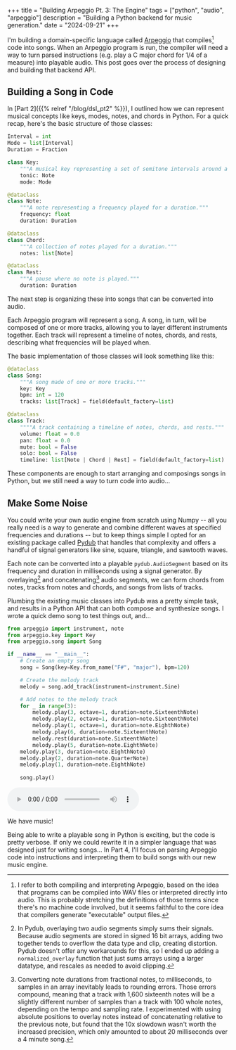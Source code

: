 +++
title = "Building Arpeggio Pt. 3: The Engine"
tags = ["python", "audio", "arpeggio"]
description = "Building a Python backend for music generation."
date = "2024-09-21"
+++

I'm building a domain-specific language called [Arpeggio](/tag/arpeggio) that compiles[^compiled] code into songs. When an Arpeggio program is run, the compiler will need a way to turn parsed instructions (e.g. play a C major chord for 1/4 of a measure) into playable audio. This post goes over the process of designing and building that backend API.

## Building a Song in Code

In [Part 2]({{% relref "/blog/dsl_pt2" %}}), I outlined how we can represent musical concepts like keys, modes, notes, and chords in Python. For a quick recap, here's the basic structure of those classes:

```python
Interval = int
Mode = list[Interval]
Duration = Fraction

class Key:
    """A musical key representing a set of semitone intervals around a tonic."""
    tonic: Note
    mode: Mode

@dataclass
class Note:
    """A note representing a frequency played for a duration."""
    frequency: float
    duration: Duration

@dataclass
class Chord:
    """A collection of notes played for a duration."""
    notes: list[Note]

@dataclass
class Rest:
    """A pause where no note is played."""
    duration: Duration
```

The next step is organizing these into songs that can be converted into audio.

Each Arpeggio program will represent a song. A song, in turn, will be composed of one or more tracks, allowing you to layer different instruments together. Each track will represent a timeline of notes, chords, and rests, describing what frequencies will be played when.

The basic implementation of those classes will look something like this:

```python
@dataclass
class Song:
    """A song made of one or more tracks."""
    key: Key
    bpm: int = 120
    tracks: list[Track] = field(default_factory=list)

@dataclass
class Track:
    """"A track containing a timeline of notes, chords, and rests."""
    volume: float = 0.0
    pan: float = 0.0
    mute: bool = False
    solo: bool = False
    timeline: list[Note | Chord | Rest] = field(default_factory=list)
```

These components are enough to start arranging and composings songs in Python, but we still need a way to turn code into audio...

## Make Some Noise

You could write your own audio engine from scratch using Numpy -- all you really need is a way to generate and combine different waves at specified frequencies and durations -- but to keep things simple I opted for an existing package called [Pydub](https://github.com/jiaaro/pydub) that handles that complexity and offers a handful of signal generators like sine, square, triangle, and sawtooth waves. 

Each note can be converted into a playable `pydub.AudioSegment` based on its frequency and duration in milliseconds using a signal generator. By overlaying[^overlaying] and concatenating[^concatenating] audio segments, we can form chords from notes, tracks from notes and chords, and songs from lists of tracks.

Plumbing the existing music classes into Pydub was a pretty simple task, and results in a Python API that can both compose and synthesize songs. I wrote a quick demo song to test things out, and...

```python
from arpeggio import instrument, note
from arpeggio.key import Key
from arpeggio.song import Song

if __name__ == "__main__":
    # Create an empty song
    song = Song(key=Key.from_name("F#", "major"), bpm=120)

    # Create the melody track
    melody = song.add_track(instrument=instrument.Sine)

    # Add notes to the melody track
    for _ in range(3):
        melody.play(3, octave=1, duration=note.SixteenthNote)
        melody.play(2, octave=1, duration=note.SixteenthNote)
        melody.play(1, octave=1, duration=note.EighthNote)
        melody.play(6, duration=note.SixteenthNote)
        melody.rest(duration=note.SixteenthNote)
        melody.play(5, duration=note.EighthNote)
    melody.play(3, duration=note.EighthNote)
    melody.play(2, duration=note.QuarterNote)
    melody.play(1, duration=note.EighthNote)
    
    song.play()
```

<audio controls> 
    <source src="/audio/posts/dsl_pt3/knuckle_song.wav" type="audio/wav">
    Your browser does not support the audio element.
</audio>

We have music! 

Being able to write a playable song in Python is exciting, but the code is pretty verbose. If only we could rewrite it in a simpler language that was designed just for writing songs... In Part 4, I'll focus on parsing Arpeggio code into instructions and interpreting them to build songs with our new music engine.

[^compiled]: I refer to both compiling and interpreting Arpeggio, based on the idea that programs can be compiled into WAV files or interpreted directly into audio. This is probably stretching the definitions of those terms since there's no machine code involved, but it seems faithful to the core idea that compilers generate "executable" output files.
[^overlaying]: In Pydub, overlaying two audio segments simply sums their signals. Because audio segments are stored in signed 16 bit arrays, adding two together tends to overflow the data type and clip, creating distortion. Pydub doesn't offer any workarounds for this, so I ended up adding a `normalized_overlay` function that just sums arrays using a larger datatype, and rescales as needed to avoid clipping.
[^concatenating]: Converting note durations from fractional notes, to milliseconds, to samples in an array inevitably leads to rounding errors. Those errors compound, meaning that a track with 1,600 sixteenth notes will be a slightly different number of samples than a track with 100 whole notes, depending on the tempo and sampling rate. I experimented with using absolute positions to overlay notes instead of concatenating relative to the previous note, but found that the 10x slowdown wasn't worth the increased precision, which only amounted to about 20 milliseconds over a 4 minute song.